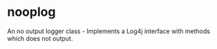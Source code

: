 # nooplog
An no output logger class - Implements a Log4j interface with methods which does not output.
